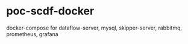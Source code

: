 # poc-scdf-docker
docker-compose for dataflow-server, mysql, skipper-server, rabbitmq, prometheus, grafana
